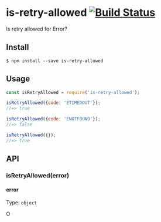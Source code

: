 # is-retry-allowed [![Build Status](https://travis-ci.org/floatdrop/is-retry-allowed.svg?branch=master)](https://travis-ci.org/floatdrop/is-retry-allowed)

Is retry allowed for Error?


## Install

```
$ npm install --save is-retry-allowed
```


## Usage

```js
const isRetryAllowed = require('is-retry-allowed');

isRetryAllowed({code: 'ETIMEDOUT'});
//=> true

isRetryAllowed({code: 'ENOTFOUND'});
//=> false

isRetryAllowed({});
//=> true
```


## API

### isRetryAllowed(error)

#### error

Type: `object`

O